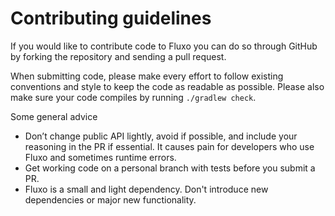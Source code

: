 # Contributing guidelines

If you would like to contribute code to Fluxo you can do so through GitHub by
forking the repository and sending a pull request.

When submitting code, please make every effort to follow existing conventions
and style to keep the code as readable as possible. Please also make
sure your code compiles by running `./gradlew check`.

Some general advice

- Don’t change public API lightly, avoid if possible, and include your reasoning in the PR if essential.  It causes pain
  for developers who use Fluxo and sometimes runtime errors.
- Get working code on a personal branch with tests before you submit a PR.
- Fluxo is a small and light dependency.  Don't introduce new dependencies or major new functionality.
